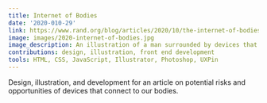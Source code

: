 ```yaml
---
title: Internet of Bodies
date: '2020-010-29'
link: https://www.rand.org/blog/articles/2020/10/the-internet-of-bodies-will-change-everything-for-better-or-worse.html
image: images/2020-internet-of-bodies.jpg
image_description: An illustration of a man surrounded by devices that collect data from people's bodies.
contributions: design, illustration, front end development
tools: HTML, CSS, JavaScript, Illustrator, Photoshop, UXPin
---
```


Design, illustration, and development for an article on potential risks and opportunities of devices that connect to our bodies.